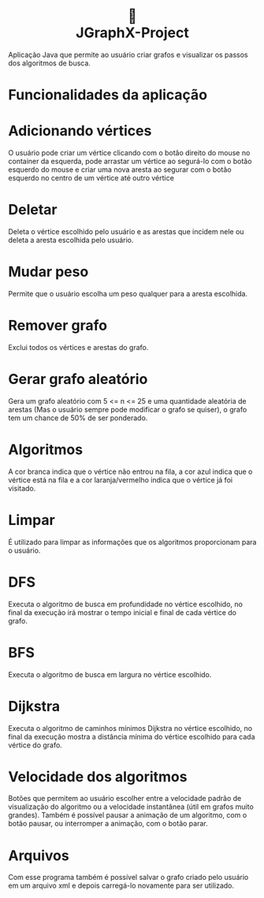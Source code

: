 <h1 align="center">
📄<br>JGraphX-Project
</h1>

Aplicação Java que permite ao usuário criar grafos e visualizar os passos dos algoritmos de busca.

# Funcionalidades da aplicação

# Adicionando vértices
O usuário pode criar um vértice clicando com o botão direito do mouse no container da esquerda, pode arrastar um vértice ao segurá-lo com o botão esquerdo do mouse e criar uma nova aresta ao segurar com o botão esquerdo no centro de um vértice até outro vértice

# Deletar
Deleta o vértice escolhido pelo usuário e as arestas que incidem nele ou deleta a aresta escolhida pelo usuário.

# Mudar peso
Permite que o usuário escolha um peso qualquer para a aresta escolhida.

# Remover grafo
Exclui todos os vértices e arestas do grafo.

# Gerar grafo aleatório
Gera um grafo aleatório com 5 <= n <= 25 e uma quantidade aleatória de arestas (Mas o usuário sempre pode modificar o grafo se quiser), o grafo tem um chance de 50% de ser ponderado.

# Algoritmos
A cor branca indica que o vértice não entrou na fila, a cor azul indica que o vértice está na fila e a cor laranja/vermelho indica que o vértice já foi visitado.

# Limpar
É utilizado para limpar as informações que os algoritmos proporcionam para o usuário.

# DFS
Executa o algoritmo de busca em profundidade no vértice escolhido, no final da execução irá mostrar o tempo inicial e final de cada vértice do grafo.

# BFS
Executa o algoritmo de busca em largura no vértice escolhido.

# Dijkstra
Executa o algoritmo de caminhos mínimos Dijkstra no vértice escolhido, no final da execução mostra a distância mínima do vértice escolhido para cada vértice do grafo.

# Velocidade dos algoritmos
Botões que permitem ao usuário escolher entre a velocidade padrão de visualização do algoritmo ou a velocidade instantânea (útil em grafos muito grandes).
Também é possível pausar a animação de um algoritmo, com o botão pausar, ou interromper a animação, com o botão parar.

# Arquivos
Com esse programa também é possível salvar o grafo criado pelo usuário em um arquivo xml e depois carregá-lo novamente para ser utilizado.
